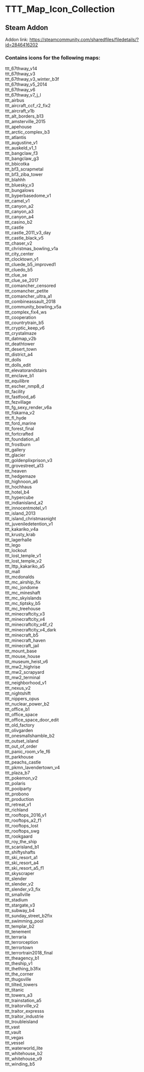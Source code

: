 # TTT_Map_Icon_Collection
## Steam Addon
Addon link: https://steamcommunity.com/sharedfiles/filedetails/?id=2846416202
### Contains icons for the following maps:<br>
ttt_67thway_v14<br>
ttt_67thway_v3<br>
ttt_67thway_v3_winter_b3f<br>
ttt_67thway_v5_2014<br>
ttt_67thway_v6<br>
ttt_67thway_v7_j_l<br>
ttt_airbus<br>
ttt_aircraft_ccf_r2_fix2<br>
ttt_aircraft_v1b<br>
ttt_alt_borders_b13<br>
ttt_amsterville_2015<br>
ttt_apehouse<br>
ttt_arctic_complex_b3<br>
ttt_atlantis<br>
ttt_augustine_v1<br>
ttt_auskeld_v1_1<br>
ttt_bangclaw_f3<br>
ttt_bangclaw_g3<br>
ttt_bbicotka<br>
ttt_bf3_scrapmetal<br>
ttt_bf3_ziba_tower<br>
ttt_blahhh<br>
ttt_bluesky_v3<br>
ttt_bungalows<br>
ttt_byperbasedome_v1<br>
ttt_camel_v1<br>
ttt_canyon_a2<br>
ttt_canyon_a3<br>
ttt_canyon_a4<br>
ttt_casino_b2<br>
ttt_castle<br>
ttt_castle_2011_v3_day<br>
ttt_castle_black_v5<br>
ttt_chaser_v2<br>
ttt_christmas_bowling_v1a<br>
ttt_city_center<br>
ttt_clocktown_v1<br>
ttt_cluede_b5_improved1<br>
ttt_cluedo_b5<br>
ttt_clue_se<br>
ttt_clue_se_2017<br>
ttt_comancher_censored<br>
ttt_comancher_petite<br>
ttt_comancher_ultra_a1<br>
ttt_combineassault_2018<br>
ttt_community_bowling_v5a<br>
ttt_complex_fix4_ws<br>
ttt_cooperation<br>
ttt_countrytrain_b5<br>
ttt_cryptic_keep_v6<br>
ttt_crystalmaze<br>
ttt_datmap_v2b<br>
ttt_deathtower<br>
ttt_desert_town<br>
ttt_district_a4<br>
ttt_dolls<br>
ttt_dolls_edit<br>
ttt_elevatorandstairs<br>
ttt_enclave_b1<br>
ttt_equilibre<br>
ttt_escher_nmp8_d<br>
ttt_facility<br>
ttt_fastfood_a6<br>
ttt_fezvillage<br>
ttt_fg_sexy_render_v6a<br>
ttt_fiskarna_v2<br>
ttt_fl_hyde<br>
ttt_ford_marine<br>
ttt_forest_final<br>
ttt_fortcrafted<br>
ttt_foundation_a1<br>
ttt_frostburn<br>
ttt_gallery<br>
ttt_glacier<br>
ttt_goldenplixprison_v3<br>
ttt_grovestreet_a13<br>
ttt_heaven<br>
ttt_hedgemaze<br>
ttt_highnoon_a6<br>
ttt_hochhaus<br>
ttt_hotel_b4<br>
ttt_hypercube<br>
ttt_indianisland_a2<br>
ttt_innocentmotel_v1<br>
ttt_island_2013<br>
ttt_island_christmasnight<br>
ttt_juveniledetention_v1<br>
ttt_kakariko_v4a<br>
ttt_krusty_krab<br>
ttt_lagerhalle<br>
ttt_lego<br>
ttt_lockout<br>
ttt_lost_temple_v1<br>
ttt_lost_temple_v2<br>
ttt_lttp_kakariko_a5<br>
ttt_mall<br>
ttt_mcdonalds<br>
ttt_mc_airship_fix<br>
ttt_mc_jondome<br>
ttt_mc_mineshaft<br>
ttt_mc_skyislands<br>
ttt_mc_tiptsky_b5<br>
ttt_mc_treehouse<br>
ttt_minecraftcity_v3<br>
ttt_minecraftcity_v4<br>
ttt_minecraftcity_v4f_r2<br>
ttt_minecraftcity_v4_dark<br>
ttt_minecraft_b5<br>
ttt_minecraft_haven<br>
ttt_minecraft_jail<br>
ttt_mount_base<br>
ttt_mouse_house<br>
ttt_museum_heist_v6<br>
ttt_mw2_highrise<br>
ttt_mw2_scrapyard<br>
ttt_mw2_terminal<br>
ttt_neighborhood_v1<br>
ttt_nexus_v2<br>
ttt_nightshift<br>
ttt_nippers_opus<br>
ttt_nuclear_power_b2<br>
ttt_office_b1<br>
ttt_office_space<br>
ttt_office_space_door_edit<br>
ttt_old_factory<br>
ttt_olivgarden<br>
ttt_onesmallshamble_b2<br>
ttt_outset_island<br>
ttt_out_of_order<br>
ttt_panic_room_v1e_f6<br>
ttt_parkhouse<br>
ttt_peachs_castle<br>
ttt_pkmn_lavendertown_v4<br>
ttt_plaza_b7<br>
ttt_pokemon_v2<br>
ttt_polaris<br>
ttt_poolparty<br>
ttt_probono<br>
ttt_production<br>
ttt_retreat_v1<br>
ttt_richland<br>
ttt_rooftops_2016_v1<br>
ttt_rooftops_a2_f1<br>
ttt_rooftops_lost<br>
ttt_rooftops_swg<br>
ttt_rookgaard<br>
ttt_roy_the_ship<br>
ttt_scarisland_b1<br>
ttt_shiftyshafts<br>
ttt_ski_resort_a1<br>
ttt_ski_resort_a4<br>
ttt_ski_resort_a5_f1<br>
ttt_skyscraper<br>
ttt_slender<br>
ttt_slender_v2<br>
ttt_slender_v3_fix<br>
ttt_smallville<br>
ttt_stadium<br>
ttt_stargate_v3<br>
ttt_subway_b4<br>
ttt_sunday_street_b2fix<br>
ttt_swimming_pool<br>
ttt_templar_b2<br>
ttt_tenement<br>
ttt_terraria<br>
ttt_terrorception<br>
ttt_terrortown<br>
ttt_terrortrain2018_final<br>
ttt_theagency_b1<br>
ttt_theship_v1<br>
ttt_thething_b3fix<br>
ttt_the_corner<br>
ttt_thugsville<br>
ttt_tilted_towers<br>
ttt_titanic<br>
ttt_towers_a3<br>
ttt_trainstation_a5<br>
ttt_traitorville_v2<br>
ttt_traitor_expresss<br>
ttt_traitor_industrie<br>
ttt_troubleisland<br>
ttt_vast<br>
ttt_vault<br>
ttt_vegas<br>
ttt_vessel<br>
ttt_waterworld_lite<br>
ttt_whitehouse_b2<br>
ttt_whitehouse_v9<br>
ttt_winding_b5<br>
